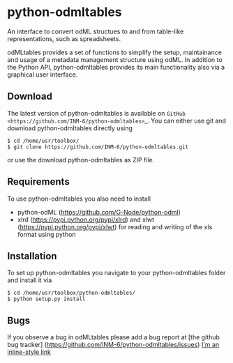 
python-odmltables
=================
An interface to convert odML structues to and from table-like representations, such as spreadsheets.

odMLtables provides a set of functions to simplify the setup, maintainance and usage of a metadata management structure using odML. 
In addition to the Python API, python-odmltables provides its main functionality also via a graphical user interface.


Download
--------

The latest version of python-odmltables is available on `GitHub <https://github.com/INM-6/python-odmltables>`_. You can either use git and download python-odmltables directly using

	$ cd /home/usr/toolbox/
	$ git clone https://github.com/INM-6/python-odmltables.git

or use the download python-odmltables as ZIP file.


Requirements
------------
To use python-odmltables you also need to install

- python-odML (https://github.com/G-Node/python-odml)
- xlrd (https://pypi.python.org/pypi/xlrd) and xlwt (https://pypi.python.org/pypi/xlwt) for reading and writing of the xls format using python


Installation
------------

To set up python-odmltables you navigate to your python-odmltables folder and install it via

	$ cd /home/usr/toolbox/python-odmltables/
	$ python setup.py install



Bugs
----
If you observe a bug in odMLtables please add a bug report at [the github bug tracker] (https://github.com/INM-6/python-odmltables/issues)
[I'm an inline-style link](https://www.google.com)
